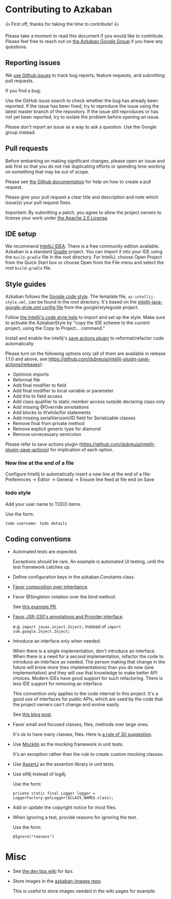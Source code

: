 # Contributing to Azkaban

:+1: First off, thanks for taking the time to contribute! :+1:

Please take a moment to read this document if you would like to contribute. Please feel free to 
reach out on [the Azkaban Google Group](https://groups.google.com/forum/?fromgroups#!forum/azkaban-dev) 
if you have any questions.

## Reporting issues

We [use Github issues](https://github.com/azkaban/azkaban/issues) to track bug reports, feature requests,
 and submitting pull requests.

If you find a bug:

Use the GitHub issue search to check whether the bug has already been reported.
If the issue has been fixed, try to reproduce the issue using the latest master branch of the repository.
If the issue still reproduces or has not yet been reported, try to isolate the problem before opening an issue.

Please don't report an issue as a way to ask a question. Use the Google group instead.

## Pull requests
Before embarking on making significant changes, please open an issue and ask first so that you do not risk 
duplicating efforts or spending time working on something that may be out of scope.

Please see [the Github documentation](https://help.github.com/articles/about-pull-requests/) for 
help on how to create a pull request.

Please give your pull request a clear title and description and note which issue(s) your pull request fixes.

*Important*: By submitting a patch, you agree to allow the project owners to license your work 
under [the Apache 2.0 License](http://www.apache.org/licenses/LICENSE-2.0).


## IDE setup

We recommend [IntelliJ IDEA](https://www.jetbrains.com/idea/). There is a free community 
edition available. Azkaban is a standard [Gradle](https://gradle.org/) 
project. You can import it into your IDE using the `build.gradle` file in the root directory. For IntelliJ, choose Open 
Project from the Quick Start box or choose Open from the File menu and select the root `build.gradle` file.

## Style guides

Azkaban follows the [Google code style](http://google.github.io/styleguide/). The template file, 
`az-intellij-style.xml`, can be found in the root directory. It's based on the 
[intellij-java-google-style.xml config file](https://github.com/google/styleguide/blob/75c289f1d33836d1ff4bd94e6c9033673e320b58/intellij-java-google-style.xml) from the google/styleguide project.

Follow [the Intellij's code style help](https://www.jetbrains.com/help/idea/2017.1/code-style.html) 
to import and set up the style. Make sure to activate the AzkabanStyle by
 "copy the IDE scheme to the current project, using the Copy to Project... command."

Install and enable the intellij's 
[save actions plugin](https://github.com/dubreuia/intellij-plugin-save-actions) 
to reformat/refactor code automatically:

Please turn on the following options only (all of them are available in release 1.1.0 and above, see https://github.com/dubreuia/intellij-plugin-save-actions/releases):
  * Optimize imports
  * Reformat file
  * Add final modifier to field	
  * Add final modifier to local variable or parameter	
  * Add this to field access
  * Add class qualifier to static member access outside declaring class only
  * Add missing @Override annotations
  * Add blocks to if/while/for statements
  * Add missing serialVersionUID field for Serializable classes
  * Remove final from private method
  * Remove explicit generic type for diamond	
  * Remove unnecessary semicolon	

Please refer to save actions plugin (https://github.com/dubreuia/intellij-plugin-save-actions) for implication of each option.

### New line at the end of a file

Configure Intellij to automatically insert a new line at the end of a file:
Preferences → Editor → General → Ensure line feed at file end on Save

### todo style

Add your user name to TODO items. 

  Use the form:
  
  `
  todo username: todo details
  `  

## Coding conventions

- Automated tests are expected.
  
  Exceptions should be rare. 
  An example is automated UI testing, until the test framework catches up. 
  
- Define configuration keys in the azkaban.Constants class.
  
- [Favor composition over inheritance](http://thefinestartist.com/effective-java/16).

- Favor @Singleton notation over the bind method. 

  See [this example PR](https://github.com/azkaban/azkaban/pull/1428).

- [Favor JSR-330's annotations and Provider interface](https://github.com/google/guice/wiki/JSR330). 
  
  e.g. `import javax.inject.Inject;` instead of `import com.google.inject.Inject;`

- Introduce an interface only when needed.
  
  When there is a single implementation, don't introduce an interface. When there is a need for a
   second implementation, refactor the code to introduce an interface as needed. 
   The person making that change in the future will know more (two implementations) than you do now (one implementation) 
   and they will use that knowledge to make better API choices. Modern IDEs have good support for
    such refactoring. There is less IDE support for removing an interface.
    
  This convention only applies to the code internal to this project. It's a good use of interfaces
   for public APIs, which are used by the code that the project owners can't change and evolve 
   easily.

  See [this blog post](https://rrees.me/2009/01/31/programming-to-interfaces-anti-pattern/).

- Favor small and focused classes, files, methods over large ones.

  It's ok to have many classes, files.
  Here is [a rule of 30 suggestion](https://dzone.com/articles/rule-30-%E2%80%93-when-method-class-or).

- Use [Mockito](http://site.mockito.org/) as the mocking framework in unit tests.

  It's an exception rather than the rule to create custom mocking classes.
  
- Use [AssertJ](http://joel-costigliola.github.io/assertj/) as the assertion library in unit tests.

- Use slf4j instead of log4j. 

  Use the form: 

  `
  private static final Logger logger = LoggerFactory.getLogger($CLASS_NAME$.class);
  ` 

- Add or update the copyright notice for most files.

- When ignoring a test, provide reasons for ignoring the test.

  Use the form: 
  
  `@Ignore("reasons")`
  
# Misc

- See [the dev tips wiki](https://github.com/azkaban/azkaban/wiki/Developer-Tools-and-Tips) for 
tips.

- Store images in the [azkaban-images repo](https://github.com/azkaban/azkaban-images)
 
  This is useful to store images needed in the wiki pages for example. 
